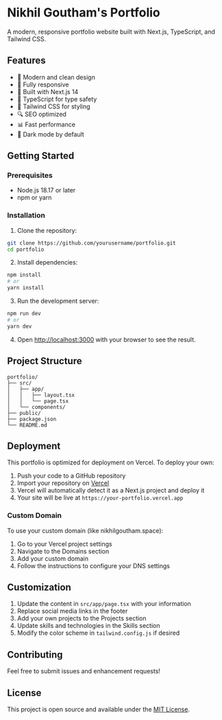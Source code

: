 # Nikhil Goutham's Portfolio

A modern, responsive portfolio website built with Next.js, TypeScript, and Tailwind CSS.

## Features

- 🎨 Modern and clean design
- 📱 Fully responsive
- 🚀 Built with Next.js 14
- 💎 TypeScript for type safety
- 🎯 Tailwind CSS for styling
- 🔍 SEO optimized
- 📊 Fast performance
- 🌙 Dark mode by default

## Getting Started

### Prerequisites

- Node.js 18.17 or later
- npm or yarn

### Installation

1. Clone the repository:
```bash
git clone https://github.com/yourusername/portfolio.git
cd portfolio
```

2. Install dependencies:
```bash
npm install
# or
yarn install
```

3. Run the development server:
```bash
npm run dev
# or
yarn dev
```

4. Open [http://localhost:3000](http://localhost:3000) with your browser to see the result.

## Project Structure

```
portfolio/
├── src/
│   ├── app/
│   │   ├── layout.tsx
│   │   └── page.tsx
│   └── components/
├── public/
├── package.json
└── README.md
```

## Deployment

This portfolio is optimized for deployment on Vercel. To deploy your own:

1. Push your code to a GitHub repository
2. Import your repository on [Vercel](https://vercel.com)
3. Vercel will automatically detect it as a Next.js project and deploy it
4. Your site will be live at `https://your-portfolio.vercel.app`

### Custom Domain

To use your custom domain (like nikhilgoutham.space):

1. Go to your Vercel project settings
2. Navigate to the Domains section
3. Add your custom domain
4. Follow the instructions to configure your DNS settings

## Customization

1. Update the content in `src/app/page.tsx` with your information
2. Replace social media links in the footer
3. Add your own projects to the Projects section
4. Update skills and technologies in the Skills section
5. Modify the color scheme in `tailwind.config.js` if desired

## Contributing

Feel free to submit issues and enhancement requests!

## License

This project is open source and available under the [MIT License](LICENSE).


